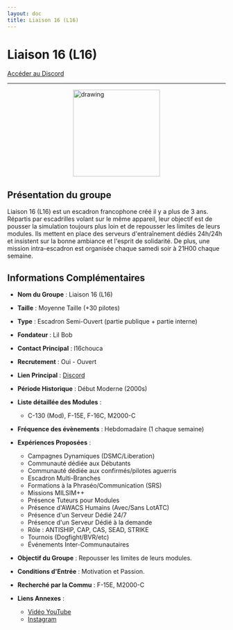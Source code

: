 ```yaml
---
layout: doc
title: Liaison 16 (L16)
---
```


# Liaison 16 (L16)

[Accéder au Discord](https://discord.gg/XTdYajXJmd)

---
<img src="/commus_img/l16_1.png" alt="drawing" width="200" style="display: block; margin-left: auto; margin-right: auto;"/>

## Présentation du groupe

Liaison 16 (L16) est un escadron francophone créé il y a plus de 3 ans. Répartis par escadrilles volant sur le même appareil, leur objectif est de pousser la simulation toujours plus loin et de repousser les limites de leurs modules. Ils mettent en place des serveurs d'entraînement dédiés 24h/24h et insistent sur la bonne ambiance et l'esprit de solidarité. De plus, une mission intra-escadron est organisée chaque samedi soir à 21H00 chaque semaine.

## Informations Complémentaires

- **Nom du Groupe** : Liaison 16 (L16)
- **Taille** : Moyenne Taille (+30 pilotes)
- **Type** : Escadron Semi-Ouvert (partie publique + partie interne)
- **Fondateur** : Lil Bob
- **Contact Principal** : l16chouca
- **Recrutement** : Oui - Ouvert
- **Lien Principal** : [Discord](https://discord.gg/XTdYajXJmd)
- **Période Historique** : Début Moderne (2000s)
- **Liste détaillée des Modules** :
  - C-130 (Mod), F-15E, F-16C, M2000-C

- **Fréquence des évènements** : Hebdomadaire (1 chaque semaine)
- **Expériences Proposées** :
  - Campagnes Dynamiques (DSMC/Liberation)
  - Communauté dédiée aux Débutants
  - Communauté dédiée aux confirmés/pilotes aguerris
  - Escadron Multi-Branches
  - Formations à la Phraséo/Communication (SRS)
  - Missions MILSIM++
  - Présence Tuteurs pour Modules
  - Présence d'AWACS Humains (Avec/Sans LotATC)
  - Présence d'un Serveur Dédié 24/7
  - Présence d'un Serveur Dédié à la demande
  - Rôle : ANTISHIP, CAP, CAS, SEAD, STRIKE
  - Tournois (Dogfight/BVR/etc)
  - Événements Inter-Communautaires

- **Objectif du Groupe** : Repousser les limites de leurs modules.

- **Conditions d'Entrée** : Motivation et Passion.

- **Recherché par la Commu** : F-15E, M2000-C

- **Liens Annexes** :
  - [Vidéo YouTube](https://www.youtube.com/watch?v=HfmppgaHQOs&t=26s)
  - [Instagram](https://www.instagram.com/liaison_16_francophone/)

